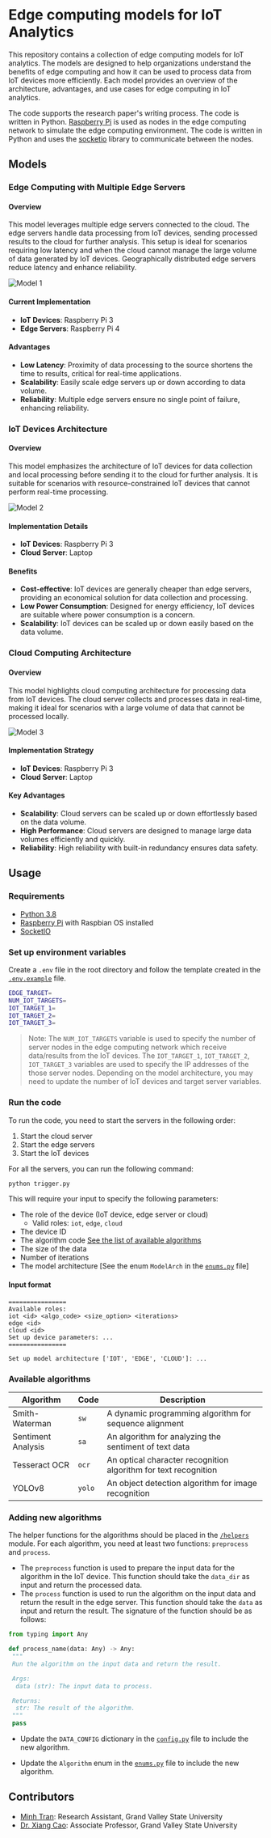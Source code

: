 # Edge computing models for IoT Analytics

This repository contains a collection of edge computing models for IoT analytics. The models are designed to help organizations understand the benefits of edge computing and how it can be used to process data from IoT devices more efficiently. Each model provides an overview of the architecture, advantages, and use cases for edge computing in IoT analytics.

The code supports the research paper's writing process. The code is written in Python. [Raspberry Pi](https://www.raspberrypi.org/) is used as nodes in the edge computing network to simulate the edge computing environment. The code is written in Python and uses the [socketio](https://python-socketio.readthedocs.io/en/latest/) library to communicate between the nodes.

## Models

### Edge Computing with Multiple Edge Servers

#### Overview

This model leverages multiple edge servers connected to the cloud. The edge servers handle data processing from IoT devices, sending processed results to the cloud for further analysis. This setup is ideal for scenarios requiring low latency and when the cloud cannot manage the large volume of data generated by IoT devices. Geographically distributed edge servers reduce latency and enhance reliability.

![Model 1](images/model1.png)

#### Current Implementation

- **IoT Devices**: Raspberry Pi 3
- **Edge Servers**: Raspberry Pi 4

#### Advantages

- **Low Latency**: Proximity of data processing to the source shortens the time to results, critical for real-time applications.
- **Scalability**: Easily scale edge servers up or down according to data volume.
- **Reliability**: Multiple edge servers ensure no single point of failure, enhancing reliability.

### IoT Devices Architecture

#### Overview

This model emphasizes the architecture of IoT devices for data collection and local processing before sending it to the cloud for further analysis. It is suitable for scenarios with resource-constrained IoT devices that cannot perform real-time processing.

![Model 2](images/model2.png)

#### Implementation Details

- **IoT Devices**: Raspberry Pi 3
- **Cloud Server**: Laptop

#### Benefits

- **Cost-effective**: IoT devices are generally cheaper than edge servers, providing an economical solution for data collection and processing.
- **Low Power Consumption**: Designed for energy efficiency, IoT devices are suitable where power consumption is a concern.
- **Scalability**: IoT devices can be scaled up or down easily based on the data volume.

### Cloud Computing Architecture

#### Overview

This model highlights cloud computing architecture for processing data from IoT devices. The cloud server collects and processes data in real-time, making it ideal for scenarios with a large volume of data that cannot be processed locally.

![Model 3](images/model3.png)

#### Implementation Strategy

- **IoT Devices**: Raspberry Pi 3
- **Cloud Server**: Laptop

#### Key Advantages

- **Scalability**: Cloud servers can be scaled up or down effortlessly based on the data volume.
- **High Performance**: Cloud servers are designed to manage large data volumes efficiently and quickly.
- **Reliability**: High reliability with built-in redundancy ensures data safety.

## Usage

### Requirements

- [Python 3.8](https://www.python.org/downloads/release/python-380/)
- [Raspberry Pi](https://www.raspberrypi.org/) with Raspbian OS installed
- [SocketIO](https://python-socketio.readthedocs.io/en/latest/)

### Set up environment variables

Create a `.env` file in the root directory and follow the template created in the [`.env.example`](https://github.com/minhtran241/edge-computing-models/blob/main/.env.example) file.

```bash
EDGE_TARGET=
NUM_IOT_TARGETS=
IOT_TARGET_1=
IOT_TARGET_2=
IOT_TARGET_3=
```

> Note: The `NUM_IOT_TARGETS` variable is used to specify the number of server nodes in the edge computing network which receive data/results from the IoT devices. The `IOT_TARGET_1`, `IOT_TARGET_2`, `IOT_TARGET_3` variables are used to specify the IP addresses of the those server nodes. Depending on the model architecture, you may need to update the number of IoT devices and target server variables.

### Run the code

To run the code, you need to start the servers in the following order:

1. Start the cloud server
2. Start the edge servers
3. Start the IoT devices

For all the servers, you can run the following command:

```bash
python trigger.py
```

This will require your input to specify the following parameters:

- The role of the device (IoT device, edge server or cloud)
  - Valid roles: `iot`, `edge`, `cloud`
- The device ID
- The algorithm code [See the list of available algorithms](#available-algorithms)
- The size of the data
- Number of iterations
- The model architecture [See the enum `ModelArch` in the [`enums.py`](https://github.com/minhtran241/edge-computing-models/blob/main/models/enums.py) file]

#### Input format

```
================
Available roles:
iot <id> <algo_code> <size_option> <iterations>
edge <id>
cloud <id>
Set up device parameters: ...
================
```

```
Set up model architecture ['IOT', 'EDGE', 'CLOUD']: ...
```

### Available algorithms

| Algorithm | Code | Description |
| --- | --- | --- |
| Smith-Waterman | `sw` | A dynamic programming algorithm for sequence alignment |
| Sentiment Analysis | `sa` | An algorithm for analyzing the sentiment of text data |
| Tesseract OCR | `ocr` | An optical character recognition algorithm for text recognition |
| YOLOv8 | `yolo` | An object detection algorithm for image recognition |

### Adding new algorithms

The helper functions for the algorithms should be placed in the [`/helpers`](https://github.com/minhtran241/edge-computing-models/tree/main/helpers) module. For each algorithm, you need at least two functions: `preprocess` and `process`.

- The `preprocess` function is used to prepare the input data for the algorithm in the IoT device. This function should take the `data_dir` as input and return the processed data.
- The `process` function is used to run the algorithm on the input data and return the result in the edge server. This function should take the `data` as input and return the result. The signature of the function should be as follows:

```python
from typing import Any

def process_name(data: Any) -> Any:
 """
 Run the algorithm on the input data and return the result.

 Args:
  data (str): The input data to process.

 Returns:
  str: The result of the algorithm.
 """
 pass
```

- Update the `DATA_CONFIG` dictionary in the [`config.py`](https://github.com/minhtran241/edge-computing-models/blob/main/config.py) file to include the new algorithm.

- Update the `Algorithm` enum in the [`enums.py`](https://github.com/minhtran241/edge-computing-models/blob/main/models/enums.py) file to include the new algorithm.

## Contributors

- [Minh Tran](https://minhtran-nine.vercel.app): Research Assistant, Grand Valley State University
- [Dr. Xiang Cao](https://www.linkedin.com/in/xiang-cao-15183570/): Associate Professor, Grand Valley State University
